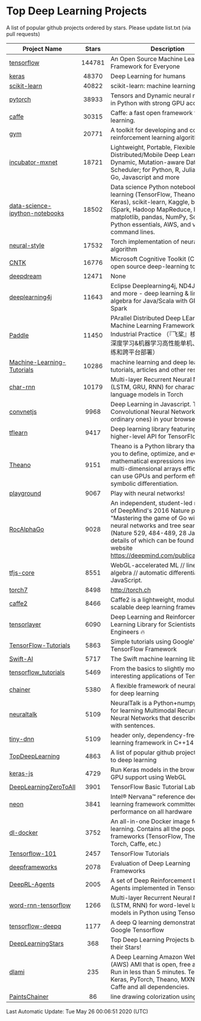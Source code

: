 # Top Deep Learning Projects
A list of popular github projects ordered by stars.
Please update list.txt (via pull requests)

|Project Name| Stars | Description |
| ---------- |:-----:| ----------- |
| [tensorflow](https://github.com/tensorflow/tensorflow) | 144781 | An Open Source Machine Learning Framework for Everyone |
| [keras](https://github.com/keras-team/keras) | 48370 | Deep Learning for humans |
| [scikit-learn](https://github.com/scikit-learn/scikit-learn) | 40822 | scikit-learn: machine learning in Python |
| [pytorch](https://github.com/pytorch/pytorch) | 38933 | Tensors and Dynamic neural networks in Python with strong GPU acceleration |
| [caffe](https://github.com/BVLC/caffe) | 30315 | Caffe: a fast open framework for deep learning. |
| [gym](https://github.com/openai/gym) | 20771 | A toolkit for developing and comparing reinforcement learning algorithms. |
| [incubator-mxnet](https://github.com/apache/incubator-mxnet) | 18721 | Lightweight, Portable, Flexible Distributed/Mobile Deep Learning with Dynamic, Mutation-aware Dataflow Dep Scheduler; for Python, R, Julia, Scala, Go, Javascript and more |
| [data-science-ipython-notebooks](https://github.com/donnemartin/data-science-ipython-notebooks) | 18502 | Data science Python notebooks: Deep learning (TensorFlow, Theano, Caffe, Keras), scikit-learn, Kaggle, big data (Spark, Hadoop MapReduce, HDFS), matplotlib, pandas, NumPy, SciPy, Python essentials, AWS, and various command lines. |
| [neural-style](https://github.com/jcjohnson/neural-style) | 17532 | Torch implementation of neural style algorithm |
| [CNTK](https://github.com/microsoft/CNTK) | 16776 | Microsoft Cognitive Toolkit (CNTK), an open source deep-learning toolkit |
| [deepdream](https://github.com/google/deepdream) | 12471 | None |
| [deeplearning4j](https://github.com/eclipse/deeplearning4j) | 11643 | Eclipse Deeplearning4j, ND4J, DataVec and more - deep learning & linear algebra for Java/Scala with GPUs + Spark |
| [Paddle](https://github.com/PaddlePaddle/Paddle) | 11450 | PArallel Distributed Deep LEarning: Machine Learning Framework from Industrial Practice （『飞桨』核心框架，深度学习&机器学习高性能单机、分布式训练和跨平台部署） |
| [Machine-Learning-Tutorials](https://github.com/ujjwalkarn/Machine-Learning-Tutorials) | 10286 | machine learning and deep learning tutorials, articles and other resources  |
| [char-rnn](https://github.com/karpathy/char-rnn) | 10179 | Multi-layer Recurrent Neural Networks (LSTM, GRU, RNN) for character-level language models in Torch |
| [convnetjs](https://github.com/karpathy/convnetjs) | 9968 | Deep Learning in Javascript. Train Convolutional Neural Networks (or ordinary ones) in your browser. |
| [tflearn](https://github.com/tflearn/tflearn) | 9417 | Deep learning library featuring a higher-level API for TensorFlow. |
| [Theano](https://github.com/Theano/Theano) | 9151 | Theano is a Python library that allows you to define, optimize, and evaluate mathematical expressions involving multi-dimensional arrays efficiently. It can use GPUs and perform efficient symbolic differentiation. |
| [playground](https://github.com/tensorflow/playground) | 9067 | Play with neural networks! |
| [RocAlphaGo](https://github.com/Rochester-NRT/RocAlphaGo) | 9028 | An independent, student-led replication of DeepMind's 2016 Nature publication, "Mastering the game of Go with deep neural networks and tree search" (Nature 529, 484-489, 28 Jan 2016), details of which can be found on their website https://deepmind.com/publications.html. |
| [tfjs-core](https://github.com/tensorflow/tfjs-core) | 8551 | WebGL-accelerated ML // linear algebra // automatic differentiation for JavaScript. |
| [torch7](https://github.com/torch/torch7) | 8498 | http://torch.ch |
| [caffe2](https://github.com/facebookarchive/caffe2) | 8466 | Caffe2 is a lightweight, modular, and scalable deep learning framework. |
| [tensorlayer](https://github.com/tensorlayer/tensorlayer) | 6090 | Deep Learning and Reinforcement Learning Library for Scientists and Engineers 🔥 |
| [TensorFlow-Tutorials](https://github.com/nlintz/TensorFlow-Tutorials) | 5863 | Simple tutorials using Google's TensorFlow Framework |
| [Swift-AI](https://github.com/Swift-AI/Swift-AI) | 5717 | The Swift machine learning library. |
| [tensorflow_tutorials](https://github.com/pkmital/tensorflow_tutorials) | 5469 | From the basics to slightly more interesting applications of Tensorflow |
| [chainer](https://github.com/chainer/chainer) | 5380 | A flexible framework of neural networks for deep learning |
| [neuraltalk](https://github.com/karpathy/neuraltalk) | 5109 | NeuralTalk is a Python+numpy project for learning Multimodal Recurrent Neural Networks that describe images with sentences. |
| [tiny-dnn](https://github.com/tiny-dnn/tiny-dnn) | 5109 | header only, dependency-free deep learning framework in C++14 |
| [TopDeepLearning](https://github.com/aymericdamien/TopDeepLearning) | 4863 | A list of popular github projects related to deep learning |
| [keras-js](https://github.com/transcranial/keras-js) | 4729 | Run Keras models in the browser, with GPU support using WebGL |
| [DeepLearningZeroToAll](https://github.com/hunkim/DeepLearningZeroToAll) | 3901 | TensorFlow Basic Tutorial Labs |
| [neon](https://github.com/NervanaSystems/neon) | 3841 | Intel® Nervana™ reference deep learning framework committed to best performance on all hardware |
| [dl-docker](https://github.com/floydhub/dl-docker) | 3752 | An all-in-one Docker image for deep learning. Contains all the popular DL frameworks (TensorFlow, Theano, Torch, Caffe, etc.) |
| [Tensorflow-101](https://github.com/sjchoi86/Tensorflow-101) | 2457 | TensorFlow Tutorials |
| [deepframeworks](https://github.com/zer0n/deepframeworks) | 2078 | Evaluation of Deep Learning Frameworks |
| [DeepRL-Agents](https://github.com/awjuliani/DeepRL-Agents) | 2005 | A set of Deep Reinforcement Learning Agents implemented in Tensorflow. |
| [word-rnn-tensorflow](https://github.com/hunkim/word-rnn-tensorflow) | 1266 | Multi-layer Recurrent Neural Networks (LSTM, RNN) for word-level language models in Python using TensorFlow. |
| [tensorflow-deepq](https://github.com/siemanko/tensorflow-deepq) | 1177 | A deep Q learning demonstration using Google Tensorflow |
| [DeepLearningStars](https://github.com/hunkim/DeepLearningStars) | 368 | Top Deep Learning Projects based on their Stars! |
| [dlami](https://github.com/ritchieng/dlami) | 235 | A Deep Learning Amazon Web Service (AWS) AMI that is open, free and works. Run in less than 5 minutes. TensorFlow, Keras, PyTorch, Theano, MXNet, CNTK, Caffe and all dependencies. |
| [PaintsChainer](https://github.com/taizan/PaintsChainer) | 86 | line drawing colorization using chainer |

Last Automatic Update: Tue May 26 00:06:51 2020 (UTC)
